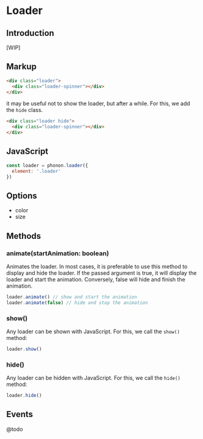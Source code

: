 # Loader

## Introduction

[WIP]

## Markup

```html
<div class="loader">
  <div class="loader-spinner"></div>
</div>
```

it may be useful not to show the loader, but after a while. For this, we add the `hide` class.

```html
<div class="loader hide">
  <div class="loader-spinner"></div>
</div>
```

## JavaScript

```js
const loader = phonon.loader({
  element: '.loader'
})
```

## Options

- color
- size

## Methods

### animate(startAnimation: boolean)

Animates the loader.
In most cases, it is preferable to use this method to display and hide the loader. If the passed argument is true, it will display the loader and start the animation. Conversely, false will hide and finish the animation.

```js
loader.animate() // show and start the animation
loader.animate(false) // hide and stop the animation
```

### show()

Any loader can be shown with JavaScript. For this, we call the `show()` method:

```js
loader.show()
```

### hide()

Any loader can be hidden with JavaScript. For this, we call the `hide()` method:

```js
loader.hide()
```

## Events

@todo
